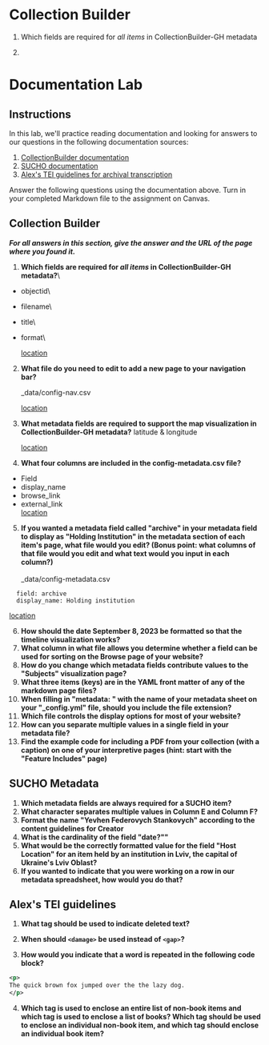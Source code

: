 # Collection Builder
1. Which fields are required for *all items* in CollectionBuilder-GH metadata

2. 

# Documentation Lab
## Instructions
In this lab, we'll practice reading documentation and looking for answers to our questions in the following documentation sources:
1. [CollectionBuilder documentation](https://collectionbuilder.github.io/cb-docs/)
2. [SUCHO documentation](https://wiki.sucho.org/en/tutorials/internet-archive/spreadsheet-metadata-template)
3. [Alex's TEI guidelines for archival transcription](https://alexandraewingate.com/projects/encoding-guidelines-for-initial-archival-tei-transcription/)

Answer the following questions using the documentation above. Turn in your completed Markdown file to the assignment on Canvas.
## Collection Builder
***For all answers in this section, give the answer and the URL of the page where you found it.***

1. **Which fields are required for *all items* in CollectionBuilder-GH metadata?**\ 
* objectid\
* filename\
* title\
* format\


    [location](https://collectionbuilder.github.io/cb-docs/docs/metadata/gh_metadata/#required-fields-for-collectionbuilder-gh)  

2. **What file do you need to edit to add a new page to your navigation bar?**  

    _data/config-nav.csv  

    [location](https://collectionbuilder.github.io/cb-docs/docs/pages/add_page/#add-a-new-page-to-the-nav)  

3. **What metadata fields are required to support the map visualization in CollectionBuilder-GH metadata?**
  latitude & longitude
    
     [location](https://collectionbuilder.github.io/cb-docs/docs/metadata/cdm_metadata/#fields-required-for-visualizations)  

4. **What four columns are included in the config-metadata.csv file?**
  * Field  
  * display_name  
  * browse_link  
  * external_link  
  [location](https://collectionbuilder.github.io/cb-docs/docs/customization/config-metadata/#metadata--item-page-configuration-config-metadatacsv)  

5. **If you wanted a metadata field called "archive" in your metadata field to display as "Holding Institution" in the metadata section of each item's page, what file would you edit? (Bonus point: what columns of that file would you edit and what text would you input in each column?)** 
\
\
_data/config-metadata.csv 

~~~ 
  field: archive
  display_name: Holding institution
~~~


[location](https://collectionbuilder.github.io/cb-docs/docs/customization/config-metadata/#metadata--item-page-configuration-config-metadatacsv)  

6. **How should the date September 8, 2023 be formatted so that the timeline visualization works?** 
7. **What column in what file allows you determine whether a field can be used for sorting on the Browse page of your website?**
8. **How do you change which metadata fields contribute values to the "Subjects" visualization page?**
9. **What three items (keys) are in the YAML front matter of any of the markdown page files?**
10. **When filling in "metadata: " with the name of your metadata sheet on your "\_config.yml" file, should you include the file extension?**
11. **Which file controls the display options for most of your website?**
12. **How can you separate multiple values in a single field in your metadata file?**
13. **Find the example code for including a PDF from your collection (with a caption) on one of your interpretive pages (hint: start with the "Feature Includes" page)**
## SUCHO Metadata
1. **Which metadata fields are always required for a SUCHO item?**
2. **What character separates multiple values in Column E and Column F?**
3. **Format the name "Yevhen Federovych Stankovych" according to the content guidelines for Creator**
4. **What is the cardinality of the field "date?""**
5. **What would be the correctly formatted value for the field "Host Location" for an item held by an institution in Lviv, the capital of Ukraine's Lviv Oblast?** 
6. **If you wanted to indicate that you were working on a row in our metadata spreadsheet, how would you do that?**
## Alex's TEI guidelines
1. **What tag should be used to indicate deleted text?**

2. **When should `<damage>` be used instead of `<gap>`?**

3. **How would you indicate that a word is repeated in the following code block?**
```xml
<p>
The quick brown fox jumped over the the lazy dog.
</p>
```

4. **Which tag is used to enclose an entire list of non-book items and which tag is used to enclose a list of books? Which tag should be used to enclose an individual non-book item, and which tag should enclose an individual book item?**